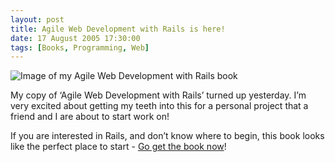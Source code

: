 ```yaml
---
layout: post
title: Agile Web Development with Rails is here!
date: 17 August 2005 17:30:00
tags: [Books, Programming, Web]
---
```


<img src="http://static.tonyarnold.com/agilewebdev-1306151698.jpg" alt="Image of my Agile Web Development with Rails book" class="center"/>

My copy of ‘Agile Web Development with Rails’ turned up yesterday. I’m very excited about getting my teeth into this for a personal project that a friend and I are about to start work on!

If you are interested in Rails, and don’t know where to begin, this book looks like the perfect place to start - [Go get the book now][2]!

 [2]: http://www.pragmaticprogrammer.com/titles/rails/index.html
